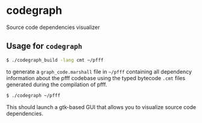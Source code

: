 # codegraph
Source code dependencies visualizer

## Usage for `codegraph`
```sh
$ ./codegraph_build -lang cmt ~/pfff
```

to generate a `graph_code.marshall` file in `~/pfff` containing
all dependency information about the pfff codebase using the
typed bytecode `.cmt` files generated during the compilation of pfff.
```sh
$ ./codegraph ~/pfff
```

This should launch a gtk-based GUI that allows you to visualize
source code dependencies.

